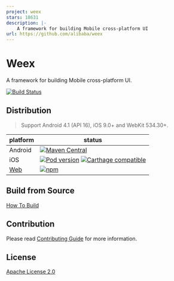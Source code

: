 ```yaml
---
project: weex
stars: 18631
description: |-
    A framework for building Mobile cross-platform UI
url: https://github.com/alibaba/weex
---
```


# Weex

A framework for building Mobile cross-platform UI.

[![Build Status](https://travis-ci.org/apache/incubator-weex.svg?branch=master)](https://travis-ci.org/apache/incubator-weex/)

## Distribution

> Support Android 4.1 (API 16), iOS 9.0+ and WebKit 534.30+.

| platform | status |
| -------- | ------ |
| Android | [![Maven Central](https://maven-badges.herokuapp.com/maven-central/io.weex/weex_sdk/badge.svg)](https://maven-badges.herokuapp.com/maven-central/io.weex/weex_sdk) |
| iOS | [![Pod version](https://badge.fury.io/co/WeexSDK.svg)](https://cocoapods.org/pods/WeexSDK) [![Carthage compatible](https://img.shields.io/badge/Carthage-compatible-4BC51D.svg?style=flat)](https://github.com/Carthage/Carthage) |
| [Web](https://github.com/weexteam/weex-vue-render) | [![npm](https://badge.fury.io/js/weex-vue-render.svg)](https://www.npmjs.com/package/weex-vue-render) |

## Build from Source

[How To Build](./HOW-TO-BUILD.md)

## Contribution

Please read [Contributing Guide](./CONTRIBUTING.md) for more information.

## License

[Apache License 2.0](http://www.apache.org/licenses/LICENSE-2.0)

